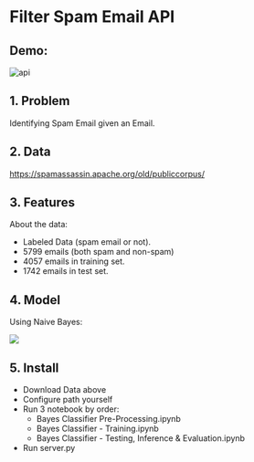 # Filter Spam Email API
## Demo: 
![api](https://user-images.githubusercontent.com/35555098/81286013-9c46e580-908a-11ea-9beb-0482d0de0a01.png)
## 1. Problem

Identifying Spam Email given an Email.


## 2. Data

https://spamassassin.apache.org/old/publiccorpus/


## 3. Features

About the data:
- Labeled Data (spam email or not).
- 5799 emails (both spam and non-spam)
- 4057 emails in training set.
- 1742 emails in test set.

## 4. Model
Using Naive Bayes:

<img src="https://render.githubusercontent.com/render/math?math=P(Spam \, | \, X) = \frac{P(X \, | \, Spam) \, P(Spam)} {P(X)}">

## 5. Install
- Download Data above
- Configure path yourself
- Run 3 notebook by order: 
  + Bayes Classifier Pre-Processing.ipynb
  + Bayes Classifier - Training.ipynb
  + Bayes Classifier - Testing, Inference & Evaluation.ipynb
- Run server.py
